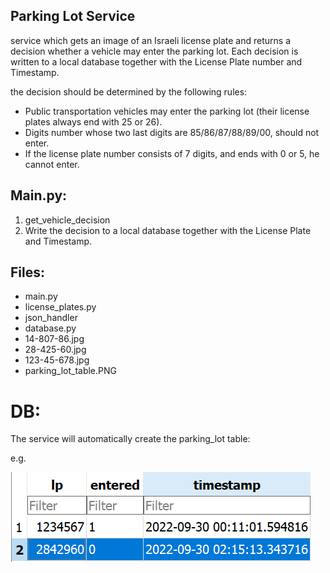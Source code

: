 ## Parking Lot Service

service which gets an image of an Israeli license plate and returns a decision whether a vehicle may enter the parking
lot. Each decision is written to a local database together with the License Plate number and Timestamp.

the decision should be determined by the following rules:

* Public transportation vehicles may enter the parking lot (their license plates always end
with 25 or 26).
* Digits number whose two last digits are 85/86/87/88/89/00, should not enter.
* If the license plate number consists of 7 digits, and ends with 0 or 5, he cannot enter.



## Main.py:
1. get_vehicle_decision
2. Write the decision to a local database together with the License Plate and Timestamp.

## Files:
* main.py
* license_plates.py
* json_handler
* database.py
* 14-807-86.jpg
* 28-425-60.jpg
* 123-45-678.jpg
* parking_lot_table.PNG

# DB:
The service will automatically create the parking_lot table:
    
e.g.

![parking lot table](parking_lot_table.PNG)



